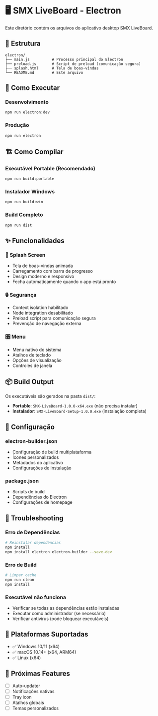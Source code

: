 # 🖥️ SMX LiveBoard - Electron

Este diretório contém os arquivos do aplicativo desktop SMX LiveBoard.

## 📁 Estrutura

```
electron/
├── main.js          # Processo principal do Electron
├── preload.js       # Script de preload (comunicação segura)
├── splash.html      # Tela de boas-vindas
└── README.md        # Este arquivo
```

## 🚀 Como Executar

### Desenvolvimento
```bash
npm run electron:dev
```

### Produção
```bash
npm run electron
```

## 🏗️ Como Compilar

### Executável Portable (Recomendado)
```bash
npm run build:portable
```

### Instalador Windows
```bash
npm run build:win
```

### Build Completo
```bash
npm run dist
```

## ✨ Funcionalidades

### 🎨 Splash Screen
- Tela de boas-vindas animada
- Carregamento com barra de progresso
- Design moderno e responsivo
- Fecha automaticamente quando o app está pronto

### 🔒 Segurança
- Context isolation habilitado
- Node integration desabilitado
- Preload script para comunicação segura
- Prevenção de navegação externa

### 🎛️ Menu
- Menu nativo do sistema
- Atalhos de teclado
- Opções de visualização
- Controles de janela

## 📦 Build Output

Os executáveis são gerados na pasta `dist/`:

- **Portable**: `SMX-LiveBoard-1.0.0-x64.exe` (não precisa instalar)
- **Instalador**: `SMX-LiveBoard-Setup-1.0.0.exe` (instalação completa)

## 🔧 Configuração

### electron-builder.json
- Configuração de build multiplataforma
- Ícones personalizados
- Metadados do aplicativo
- Configurações de instalação

### package.json
- Scripts de build
- Dependências do Electron
- Configurações de homepage

## 🐛 Troubleshooting

### Erro de Dependências
```bash
# Reinstalar dependências
npm install
npm install electron electron-builder --save-dev
```

### Erro de Build
```bash
# Limpar cache
npm run clean
npm install
```

### Executável não funciona
- Verificar se todas as dependências estão instaladas
- Executar como administrador (se necessário)
- Verificar antivírus (pode bloquear executáveis)

## 📱 Plataformas Suportadas

- ✅ Windows 10/11 (x64)
- ✅ macOS 10.14+ (x64, ARM64)
- ✅ Linux (x64)

## 🎯 Próximas Features

- [ ] Auto-updater
- [ ] Notificações nativas
- [ ] Tray icon
- [ ] Atalhos globais
- [ ] Temas personalizados
